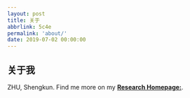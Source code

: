```yaml
---
layout: post
title: 关于
abbrlink: 5c4e
permalink: 'about/'
date: 2019-07-02 00:00:00
---
```



## 关于我

ZHU, Shengkun. Find me more on my **[Research Homepage:](zhsk.eu.org)**.

